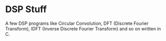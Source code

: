 # DSP Stuff

A few DSP programs like Circular Convolution, DFT (Discrete Fourier Transform), IDFT (Inverse Discrete Fourier Transform) and so on written in C.
